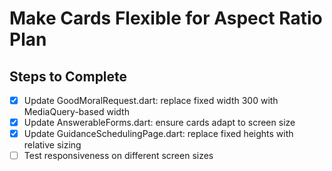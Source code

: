 # Make Cards Flexible for Aspect Ratio Plan

## Steps to Complete
- [x] Update GoodMoralRequest.dart: replace fixed width 300 with MediaQuery-based width
- [x] Update AnswerableForms.dart: ensure cards adapt to screen size
- [x] Update GuidanceSchedulingPage.dart: replace fixed heights with relative sizing
- [ ] Test responsiveness on different screen sizes

